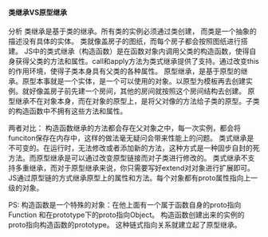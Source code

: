#### 类继承VS原型继承

分析
类继承是基于类的继承。所有类的实例必须通过类创建， 而类是一个抽象的描述没有具体的实体。 类就像盖房子的图纸，而每个房子都会按照图纸进行搭建。
JS中的类式继承（构造函数）是在函数对象内调用父类的构造函数，使得自身获得父类的方法和属性。call和apply方法为类式继承提供了支持。通过改变this的作用环境，使得子类本身具有父类的各种属性。
原型继承，是基于原型的继承。原型本事就是一个实体，是一个可以使用的对象。以原型为模板再去创建实例。就好像盖房子前先建一个房间，其他的房间就按照这个房间结构去创建。
原型继承不在对象本身，而在对象的原型上，是将父对像的方法给子类的原型。子类的构造函数中不拥有这些方法和属性。

两者对比：
构造函数继承的方法都会存在父对象之中，每一次实例，都会将funciton保存在内存中，这样的做法毫无疑问会带来性能上的问题。
类式继承是不可变的。在运行时，无法修改或者添加新的方法，这种方式是一种固步自封的死方法。而原型继承是可以通过改变原型链接而对子类进行修改的。
类式继承不支持多重继承，而对于原型继承来说，你只需要写好extend对对象进行扩展即可。
JS通过原型链的方式继承原型上的属性和方法。每个对象都有proto属性指向上一级的对象。

PS:
构造函数是一个特殊的对象：在他上面有一个属于函数自身的proto指向Function 和在prototype下的proto指向Object。
构造函数创建出来的实例的proto指向构造函数的prototype。 这种链式指向关系就建立起了原型继承。